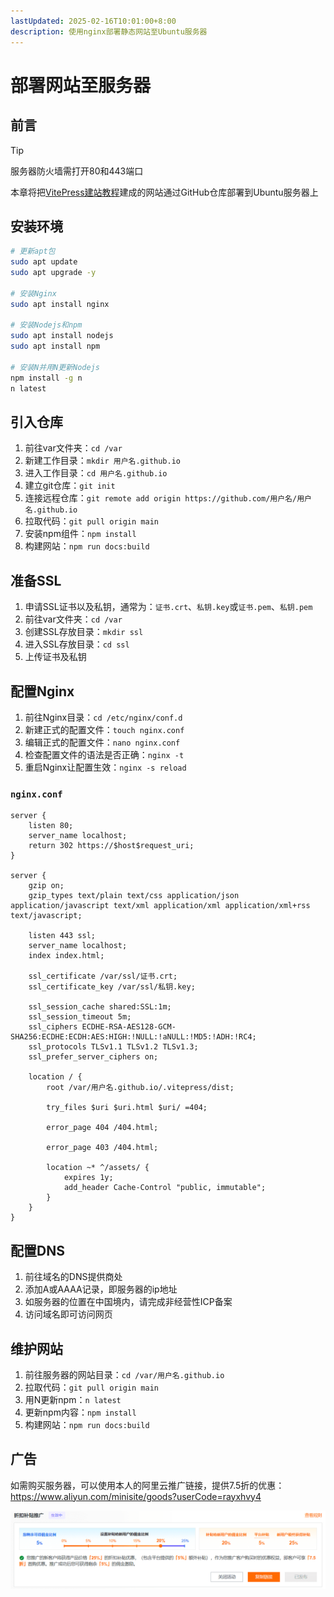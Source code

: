 ```yaml
---
lastUpdated: 2025-02-16T10:01:00+8:00
description: 使用nginx部署静态网站至Ubuntu服务器
---
```


# 部署网站至服务器

## 前言

> [!TIP]
> 服务器防火墙需打开80和443端口

本章将把[VitePress建站教程](/VitePress/)建成的网站通过GitHub仓库部署到Ubuntu服务器上

## 安装环境

```bash
# 更新apt包
sudo apt update
sudo apt upgrade -y

# 安装Nginx
sudo apt install nginx

# 安装Nodejs和npm
sudo apt install nodejs
sudo apt install npm

# 安装N并用N更新Nodejs
npm install -g n
n latest
```

## 引入仓库

1. 前往var文件夹：`cd /var`
2. 新建工作目录：`mkdir 用户名.github.io`
3. 进入工作目录：`cd 用户名.github.io`
4. 建立git仓库：`git init`
5. 连接远程仓库：`git remote add origin https://github.com/用户名/用户名.github.io`
6. 拉取代码：`git pull origin main`
7. 安装npm组件：`npm install`
8. 构建网站：`npm run docs:build`

## 准备SSL

1. 申请SSL证书以及私钥，通常为：`证书.crt`、`私钥.key`或`证书.pem`、`私钥.pem`
2. 前往var文件夹：`cd /var`
3. 创建SSL存放目录：`mkdir ssl`
4. 进入SSL存放目录：`cd ssl`
5. 上传证书及私钥

## 配置Nginx

1. 前往Nginx目录：`cd /etc/nginx/conf.d`
2. 新建正式的配置文件：`touch nginx.conf`
3. 编辑正式的配置文件：`nano nginx.conf`
4. 检查配置文件的语法是否正确：`nginx -t`
5. 重启Nginx让配置生效：`nginx -s reload`

### `nginx.conf`

```nginx{15,16,25}
server {
    listen 80;
    server_name localhost;
    return 302 https://$host$request_uri;
}

server {
    gzip on;
    gzip_types text/plain text/css application/json application/javascript text/xml application/xml application/xml+rss text/javascript;

    listen 443 ssl;
    server_name localhost;
    index index.html;

    ssl_certificate /var/ssl/证书.crt;
    ssl_certificate_key /var/ssl/私钥.key;

    ssl_session_cache shared:SSL:1m;
    ssl_session_timeout 5m;
    ssl_ciphers ECDHE-RSA-AES128-GCM-SHA256:ECDHE:ECDH:AES:HIGH:!NULL:!aNULL:!MD5:!ADH:!RC4;
    ssl_protocols TLSv1.1 TLSv1.2 TLSv1.3;
    ssl_prefer_server_ciphers on;

    location / {
        root /var/用户名.github.io/.vitepress/dist;

        try_files $uri $uri.html $uri/ =404;

        error_page 404 /404.html;

        error_page 403 /404.html;

        location ~* ^/assets/ {
            expires 1y;
            add_header Cache-Control "public, immutable";
        }
    }
}
```

## 配置DNS

1. 前往域名的DNS提供商处
2. 添加A或AAAA记录，即服务器的ip地址
3. 如服务器的位置在中国境内，请完成非经营性ICP备案
4. 访问域名即可访问网页

## 维护网站

1. 前往服务器的网站目录：`cd /var/用户名.github.io`
2. 拉取代码：`git pull origin main`
3. 用N更新npm：`n latest`
4. 更新npm内容：`npm install`
5. 构建网站：`npm run docs:build`

## 广告

如需购买服务器，可以使用本人的阿里云推广链接，提供7.5折的优惠：<https://www.aliyun.com/minisite/goods?userCode=rayxhvy4>

![ad](ad.png)
